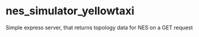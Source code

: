 # nes_simulator_yellowtaxi
Simple express server, that returns topology data for NES on a GET request
